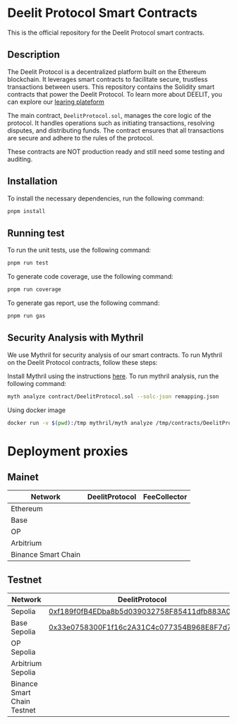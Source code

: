 # Deelit Protocol Smart Contracts

This is the official repository for the Deelit Protocol smart contracts.

## Description

The Deelit Protocol is a decentralized platform built on the Ethereum blockchain. It leverages smart contracts to facilitate secure, trustless transactions between users. This repository contains the Solidity smart contracts that power the Deelit Protocol. To learn more about DEELIT, you can explore our [learing plateform][1]

The main contract, `DeelitProtocol.sol`, manages the core logic of the protocol. It handles operations such as initiating transactions, resolving disputes, and distributing funds. The contract ensures that all transactions are secure and adhere to the rules of the protocol.

These contracts are NOT production ready and still need some testing and auditing.

## Installation

To install the necessary dependencies, run the following command:

```bash
pnpm install
```

## Running test

To run the unit tests, use the following command:

```bash
pnpm run test
```

To generate code coverage, use the following command:

```bash
pnpm run coverage
```

To generate gas report, use the following command:

```bash
pnpm run gas
```

## Security Analysis with Mythril
We use Mythril for security analysis of our smart contracts. To run Mythril on the Deelit Protocol contracts, follow these steps:

Install Mythril using the instructions [here][2].
To run mythril analysis, run the following command:

```bash
myth analyze contract/DeelitProtocol.sol --solc-json remapping.json
```

Using docker image
```bash
docker run -v $(pwd):/tmp mythril/myth analyze /tmp/contracts/DeelitProtocol.sol --solc-json remapping.json
```

[1]: https://learn.deelit.net "Deelit Learning Platform"
[2]: https://mythril-classic.readthedocs.io/en/master/installation.html "Mythril"



# Deployment proxies

## Mainet

| Network | DeelitProtocol | FeeCollector |
|---|---|---|
| Ethereum |  |  |
| Base |  |  |
| OP |  |  |
| Arbitrium |  |  |
| Binance Smart Chain |  |  |

## Testnet

| Network | DeelitProtocol | FeeCollector |
|---|---|---|
| Sepolia | [0xf189f0fB4EDba8b5d039032758F85411dfb883A0](https://sepolia.etherscan.io/address/0xf189f0fB4EDba8b5d039032758F85411dfb883A0) | [0x11E133f8CFA43bdF03Ff406dAfc82B3D49493783](https://sepolia.etherscan.io/address/0x11E133f8CFA43bdF03Ff406dAfc82B3D49493783) |
| Base Sepolia | [0x33e0758300F1f16c2A31C4c077354B968E8F7d7F](https://sepolia.basescan.org/address/0x33e0758300F1f16c2A31C4c077354B968E8F7d7F) | [0x3192a82B96E16302Dc11359a4dAE64a1C05a1c0B](https://sepolia.basescan.org/address/0x3192a82b96e16302dc11359a4dae64a1c05a1c0b) |
| OP Sepolia |  |  |
| Arbitrium Sepolia |  |  |
| Binance Smart Chain Testnet |  |  |

